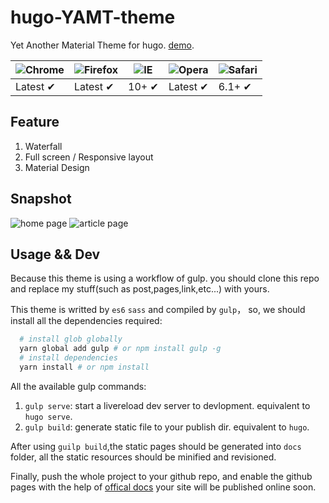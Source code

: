 # hugo-YAMT-theme
Yet Another Material Theme for hugo. [demo](https://keyin.me). 

![Chrome](https://raw.github.com/alrra/browser-logos/master/chrome/chrome_48x48.png) | ![Firefox](https://raw.github.com/alrra/browser-logos/master/firefox/firefox_48x48.png) | ![IE](https://raw.github.com/alrra/browser-logos/master/internet-explorer/internet-explorer_48x48.png) | ![Opera](https://raw.github.com/alrra/browser-logos/master/opera/opera_48x48.png) | ![Safari](https://raw.github.com/alrra/browser-logos/master/safari/safari_48x48.png)
--- | --- | --- | --- | --- |
Latest ✔ | Latest ✔ | 10+ ✔ | Latest ✔ | 6.1+ ✔ |

## Feature

1. Waterfall
2. Full screen / Responsive layout
3. Material Design

## Snapshot

![home page](https://raw.githubusercontent.com/stkevintan/hugo-YAMT-theme/master/snapshots/home.png)
![article page](https://raw.githubusercontent.com/stkevintan/hugo-YAMT-theme/master/snapshots/article.png)


## Usage && Dev

Because this theme is using a workflow of gulp. you should clone this repo and replace my stuff(such as post,pages,link,etc...) with yours. 

This theme is writted by `es6` `sass` and compiled by `gulp`， so, we should install all the dependencies required:

```bash
  # install glob globally
  yarn global add gulp # or npm install gulp -g
  # install dependencies
  yarn install # or npm install
``` 

All the available gulp commands:

1. `gulp serve`: start a livereload dev server to devlopment. equivalent to `hugo serve`.
2. `gulp build`: generate static file to your publish dir. equivalent to `hugo`.

After using `guilp build`,the static pages should be generated into `docs` folder, all the static resources should be minified and revisioned.   

Finally, push the whole project to your github repo, and enable the github pages with the help of [offical docs](https://help.github.com/articles/configuring-a-publishing-source-for-github-pages/#publishing-your-github-pages-site-from-a-docs-folder-on-your-master-branch) your site will be published online soon.